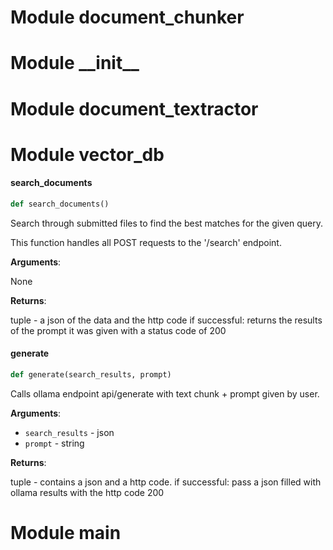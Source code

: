 <a id="document_chunker"></a>

# Module document\_chunker

<a id="__init__"></a>

# Module \_\_init\_\_

<a id="document_textractor"></a>

# Module document\_textractor

<a id="vector_db"></a>

# Module vector\_db

<a id="vector_db.search_documents"></a>

#### search\_documents

```python
def search_documents()
```

Search through submitted files to find the best matches for the given query.

This function handles all POST requests to the '/search' endpoint.

**Arguments**:

  None

**Returns**:

  tuple - a json of the data and the http code
  if successful: returns the results of the prompt it was given with a status code of 200

<a id="vector_db.generate"></a>

#### generate

```python
def generate(search_results, prompt)
```

Calls ollama endpoint api/generate with text chunk + prompt given by user.

**Arguments**:

- `search_results` - json
- `prompt` - string
  

**Returns**:

  tuple - contains a json and a http code.
  if successful: pass a json filled with ollama results with the http code 200

<a id="main"></a>

# Module main

